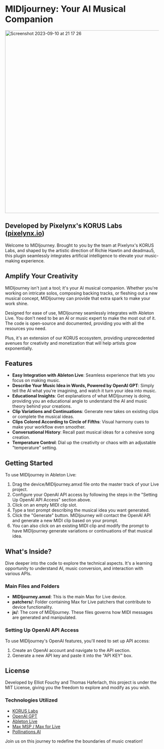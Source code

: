# MIDIjourney: Your AI Musical Companion

<img width="600" alt="Screenshot 2023-09-10 at 21 17 26" src="https://github.com/ElliotEtag/MIDIjourney/assets/5099901/d63b7e3a-d79f-4134-948d-3af4336e3326">

## Developed by Pixelynx's KORUS Labs ([pixelynx.io](https://pixelynx.io))

Welcome to MIDIjourney. Brought to you by the team at Pixelynx's KORUS Labs, and shaped by the artistic direction of Richie Hawtin and deadmau5, this plugin seamlessly integrates artificial intelligence to elevate your music-making experience.

## Amplify Your Creativity

MIDIjourney isn't just a tool; it's your AI musical companion. Whether you're working on intricate solos, composing backing tracks, or fleshing out a new musical concept, MIDIjourney can provide that extra spark to make your work shine.

Designed for ease of use, MIDIjourney seamlessly integrates with Ableton Live. You don't need to be an AI or music expert to make the most out of it. The code is open-source and documented, providing you with all the resources you need.

Plus, it's an extension of our KORUS ecosystem, providing unprecedented avenues for creativity and monetization that will help artists grow exponentially.

## Features

- **Easy Integration with Ableton Live**: Seamless experience that lets you focus on making music.
- **Describe Your Music Idea in Words, Powered by OpenAI GPT**: Simply tell the AI what you're imagining, and watch it turn your idea into music.
- **Educational Insights**: Get explanations of what MIDIjourney is doing, providing you an educational angle to understand the AI and music theory behind your creations.
- **Clip Variations and Continuations**: Generate new takes on existing clips or complete the musical ideas.
- **Clips Colored According to Circle of Fifths**: Visual harmony cues to make your workflow even smoother.
- **Conversational History**: Recall past musical ideas for a cohesive song creation.
- **Temperature Control**: Dial up the creativity or chaos with an adjustable "temperature" setting.

## Getting Started

To use MIDIjourney in Ableton Live:

1. Drag the device/MIDIjourney.amxd file onto the master track of your Live project. 
2. Configure your OpenAI API access by following the steps in the "Setting Up OpenAI API Access" section above.
3. Click on an empty MIDI clip slot. 
4. Type a text prompt describing the musical idea you want generated.
5. Click the "Generate" button. MIDIjourney will contact the OpenAI API and generate a new MIDI clip based on your prompt.
6. You can also click on an existing MIDI clip and modify the prompt to have MIDIjourney generate variations or continuations of that musical idea.

## What's Inside?

Dive deeper into the code to explore the technical aspects. It's a learning opportunity to understand AI, music conversion, and interaction with various APIs.

### Main Files and Folders

- **MIDIjourney.amxd**: This is the main Max for Live device.
- **patchers/**: Folder containing Max for Live patchers that contribute to device functionality.
- **js/**: The core of MIDIjourney. These files governs how MIDI messages are generated and manipulated.

### Setting Up OpenAI API Access

To use MIDIjourney's OpenAI features, you'll need to set up API access:

1. Create an OpenAI account and navigate to the API section.
2. Generate a new API key and paste it into the "API KEY" box.

## License

Developed by Elliot Fouchy and Thomas Haferlach, this project is under the MIT License, giving you the freedom to explore and modify as you wish. 

### Technologies Utilized

- [KORUS Labs](https://korus.co/koruslabs)
- [OpenAI GPT](https://openai.com/research/gpt-3/)
- [Ableton Live](https://www.ableton.com/)
- [Max MSP / Max for Live](https://cycling74.com/products/max)
- [Pollinations.AI](https://pollinations.ai)

Join us on this journey to redefine the boundaries of music creation!
